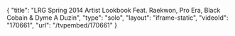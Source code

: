 {
    "title": "LRG Spring 2014 Artist Lookbook Feat. Raekwon, Pro Era, Black Cobain & Dyme A Duzin",
    "type": "solo",
    "layout": "iframe-static",
    "videoId": "170661",
    "url": "\/tvpembed\/170661"
}